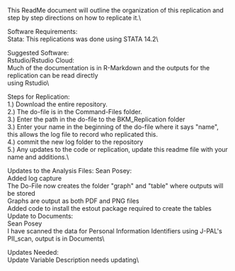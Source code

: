 This ReadMe document will outline the organization of this replication and step by step directions on how to replicate it.\

Software Requirements:\
Stata: This replications was done using STATA 14.2\

Suggested Software:\
Rstudio/Rstudio Cloud: \
	Much of the documentation is in R-Markdown and the outputs for the replication can be read directly\
	using Rstudio\

Steps for Replication:\
1.) Download the entire repository.\
2.) The do-file is in the Command-Files folder.\
3.) Enter the path in the do-file to the BKM_Replication folder\
3.) Enter your name in the beginning of the do-file where it says "name", this allows the log file to record who replicated this.\
4.) commit the new log folder to the repository\
5.) Any updates to the code or replication, update this readme file with your name and additions.\

Updates to the Analysis Files:
Sean Posey: \
	Added log capture\
	The Do-File now creates the folder "graph" and "table" where outputs will be stored\
	Graphs are output as both PDF and PNG files\
	Added code to install the estout package required to create the tables\
Update to Documents:\
Sean Posey\
	I have scanned the data for Personal Information Identifiers using J-PAL's PII_scan, output is in Documents\

Updates Needed:\
	Update Variable Description needs updating\

